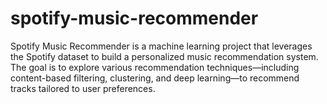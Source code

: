 # spotify-music-recommender
Spotify Music Recommender is a machine learning project that leverages the Spotify dataset to build a personalized music recommendation system. The goal is to explore various recommendation techniques—including content-based filtering, clustering, and deep learning—to recommend tracks tailored to user preferences.
